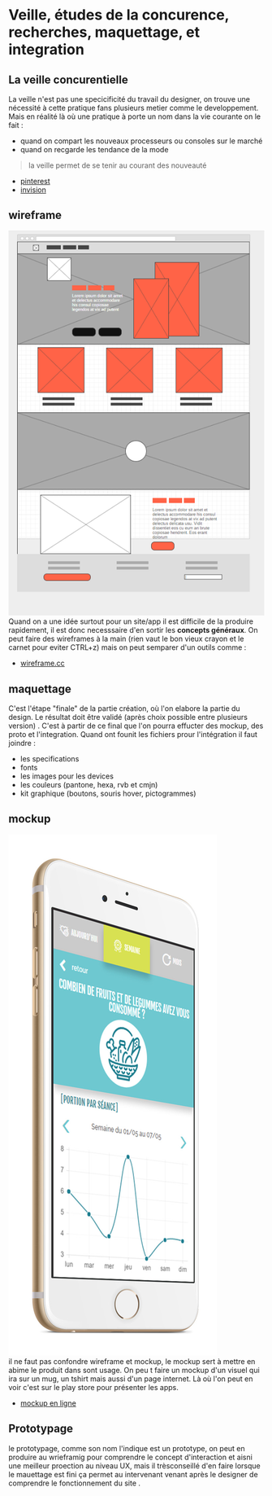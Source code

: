 # Veille, études de la concurence, recherches, maquettage,  et integration

## La veille concurentielle
La veille n'est pas une specicificité du travail du designer,  on trouve une nécessité à cette pratique fans plusieurs metier comme le developpement. Mais en réalité là où une pratique à porte un nom dans la vie courante on le fait :
- quand on compart les nouveaux processeurs ou consoles sur le marché
- quand on recgarde les tendance de la mode

> la veille permet de se tenir au courant des nouveauté

- [pinterest](https://www.pinterest.fr/)
- [invision](https://projects.invisionapp.com/boards/5X3O0VV68RE/)

## wireframe
![wireframe](./wireframes2.png)  
Quand on a une idée surtout pour un site/app il est difficile de la produire rapidement, il est donc necesssaire d'en sortir les **concepts généraux**.
On peut faire des wireframes à la main (rien vaut le bon vieux crayon et le carnet pour eviter CTRL+z) mais on peut semparer d'un outils comme :
- [wireframe.cc](https://wireframe.cc/?ref=blogduwebdesign.com)

## maquettage
C'est l'étape "finale" de la partie création, où l'on elabore la partie du design. Le résultat doit être validé (après choix possible entre plusieurs version) . C'est à partir de ce final que l'on pourra effucter des mockup, des proto et l'integration.
Quand ont founit les fichiers prour l'intégration il faut joindre :
- les specifications
- fonts
- les images pour les devices
- les couleurs (pantone, hexa, rvb et cmjn)
- kit graphique (boutons, souris hover, pictogrammes)

## mockup
![mockup i6](./mockup.jpg)  
il ne faut pas confondre wireframe et mockup, le mockup sert à mettre en abime le produit dans sont usage. On peu t faire un mockup d'un visuel qui ira sur un mug, un tshirt mais aussi d'un page internet. Là où l'on peut en voir c'est sur le play store pour présenter les apps.
- [mockup en ligne](https://mockupbro.com/)


## Prototypage
le prototypage, comme son nom l'indique est un prototype, on peut en produire au wrieframig pour comprendre le concept d'interaction et aisni une meilleur proection au niveau UX, mais il trèsconseillé d'en faire lorsque le mauettage est fini ça permet au intervenant venant après le designer de comprendre le fonctionnement du site .
